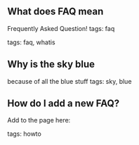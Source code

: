 ## What does FAQ mean
Frequently Asked Question!
tags: faq

tags: faq, whatis

## Why is the sky blue
because of all the blue stuff
tags: sky, blue

## How do I add a new FAQ?
Add to the page here:

tags: howto
